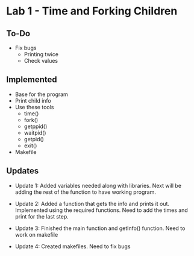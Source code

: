 # Lab 1 - Time and Forking Children

## To-Do
* Fix bugs
    * Printing twice
    * Check values

## Implemented
* Base for the program
* Print child info
* Use these tools
    * time()
    * fork()
    * getppid()
    * waitpid()
    * getpid()
    * exit()
* Makefile

## Updates

* Update 1: Added variables needed along with libraries. Next will be adding the rest of the function to have working program.

* Update 2: Added a function that gets the info and prints it out. Implemented using the required functions. Need to add the times and print for the last step.

* Update 3: Finished the main function and getInfo() function. Need to work on makefile

* Update 4: Created makefiles. Need to fix bugs